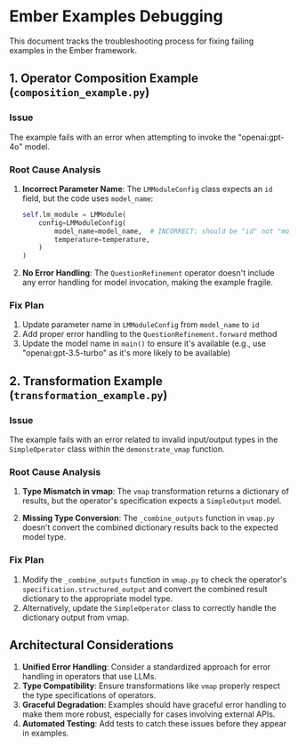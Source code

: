 # Ember Examples Debugging

This document tracks the troubleshooting process for fixing failing examples in the Ember framework.

## 1. Operator Composition Example (`composition_example.py`)

### Issue
The example fails with an error when attempting to invoke the "openai:gpt-4o" model.

### Root Cause Analysis
1. **Incorrect Parameter Name**: The `LMModuleConfig` class expects an `id` field, but the code uses `model_name`:
   ```python
   self.lm_module = LMModule(
       config=LMModuleConfig(
           model_name=model_name,  # INCORRECT: should be "id" not "model_name"
           temperature=temperature,
       )
   )
   ```

2. **No Error Handling**: The `QuestionRefinement` operator doesn't include any error handling for model invocation, making the example fragile.

### Fix Plan
1. Update parameter name in `LMModuleConfig` from `model_name` to `id`
2. Add proper error handling to the `QuestionRefinement.forward` method
3. Update the model name in `main()` to ensure it's available (e.g., use "openai:gpt-3.5-turbo" as it's more likely to be available)

## 2. Transformation Example (`transformation_example.py`)

### Issue
The example fails with an error related to invalid input/output types in the `SimpleOperator` class within the `demonstrate_vmap` function.

### Root Cause Analysis
1. **Type Mismatch in vmap**: The `vmap` transformation returns a dictionary of results, but the operator's specification expects a `SimpleOutput` model.

2. **Missing Type Conversion**: The `_combine_outputs` function in `vmap.py` doesn't convert the combined dictionary results back to the expected model type.

### Fix Plan
1. Modify the `_combine_outputs` function in `vmap.py` to check the operator's `specification.structured_output` and convert the combined result dictionary to the appropriate model type.
2. Alternatively, update the `SimpleOperator` class to correctly handle the dictionary output from vmap.

## Architectural Considerations

1. **Unified Error Handling**: Consider a standardized approach for error handling in operators that use LLMs.
2. **Type Compatibility**: Ensure transformations like `vmap` properly respect the type specifications of operators.
3. **Graceful Degradation**: Examples should have graceful error handling to make them more robust, especially for cases involving external APIs.
4. **Automated Testing**: Add tests to catch these issues before they appear in examples.